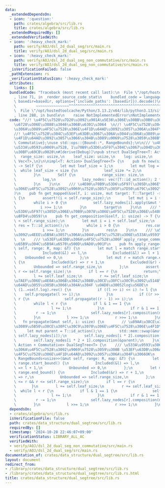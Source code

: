 ```yaml
---
data:
  _extendedDependsOn:
  - icon: ':question:'
    path: crates/algebra/src/lib.rs
    title: crates/algebra/src/lib.rs
  _extendedRequiredBy: []
  _extendedVerifiedWith:
  - icon: ':heavy_check_mark:'
    path: verify/AOJ/dsl_2d_dual_seg/src/main.rs
    title: verify/AOJ/dsl_2d_dual_seg/src/main.rs
  - icon: ':heavy_check_mark:'
    path: verify/AOJ/dsl_2d_dual_seg_non_commutative/src/main.rs
    title: verify/AOJ/dsl_2d_dual_seg_non_commutative/src/main.rs
  _isVerificationFailed: false
  _pathExtension: rs
  _verificationStatusIcon: ':heavy_check_mark:'
  attributes:
    links: []
  bundledCode: "Traceback (most recent call last):\n  File \"/opt/hostedtoolcache/Python/3.13.2/x64/lib/python3.13/site-packages/onlinejudge_verify/documentation/build.py\"\
    , line 71, in _render_source_code_stat\n    bundled_code = language.bundle(stat.path,\
    \ basedir=basedir, options={'include_paths': [basedir]}).decode()\n          \
    \         ~~~~~~~~~~~~~~~^^^^^^^^^^^^^^^^^^^^^^^^^^^^^^^^^^^^^^^^^^^^^^^^^^^^^^^^^^^^^^^^^^\n\
    \  File \"/opt/hostedtoolcache/Python/3.13.2/x64/lib/python3.13/site-packages/onlinejudge_verify/languages/rust.py\"\
    , line 288, in bundle\n    raise NotImplementedError\nNotImplementedError\n"
  code: "//! \u4F5C\u7528\u7D20\u3092\u901A\u5E38\u306E\u30BB\u30B0\u30E1\u30F3\u30C8\
    \u6728\u306E\u3088\u3046\u306B\u6301\u3064  \n//! \u4F5C\u7528\u304C\u53EF\u63DB\
    \u306A\u3089\u4F5C\u7528\u306E\u4F1D\u64AD\u3092\u3057\u306A\u304F\u3066OK  \n\
    //! \u4F5C\u7528\u304C\u53EF\u63DB\u3067\u306A\u3044\u306A\u3089\u4F5C\u7528\u306E\
    \u4F1D\u64AD\u3092\u3057\u3066\u304B\u3089\u9069\u7528\u3059\u308B\n\nuse algebra::{Action,\
    \ Commutative};\nuse std::ops::{Bound::*, RangeBounds};\n\n/// \u4F5C\u7528\u3092\
    \u533A\u9593\u9069\u7528, 1\u70B9\u53D6\u5F97\u304C\u3067\u304D\u308B\u30C7\u30FC\
    \u30BF\u69CB\u9020\n#[derive(Debug)]\npub struct DualSegTree<T: Action> {\n  \
    \  range_size: usize,\n    leaf_size: usize,\n    log: usize,\n    lazy_nodes:\
    \ Vec<T>,\n}\n\nimpl<T: Action> DualSegTree<T> {\n    pub fn new(size: usize)\
    \ -> Self {\n        let mut leaf_size = 1;\n        let mut log = 0;\n      \
    \  while leaf_size < size {\n            leaf_size *= 2;\n            log += 1;\n\
    \        }\n        Self {\n            range_size: size,\n            leaf_size,\n\
    \            log,\n            lazy_nodes: vec![T::id_action(); 2 * leaf_size],\n\
    \        }\n    }\n\n    /// \u4E00\u70B9\u53D6\u5F97(\u305D\u306E\u70B9\u3078\
    \u306E\u4F5C\u7528\u3092\u9069\u7528\u3057\u305F\u7D50\u679C\u3092\u8FD4\u3059\
    )\n    pub fn get_mapped(&self, i: usize, mut target: T::Target) -> T::Target\
    \ {\n        assert!(i < self.range_size);\n        let mut i = i + self.leaf_size;\n\
    \        while i > 0 {\n            self.lazy_nodes[i].apply(&mut target);\n \
    \           i >>= 1;\n        }\n        target\n    }\n\n    /// \u4E00\u70B9\
    \u53D6\u5F97(\u305D\u306E\u70B9\u3078\u306E\u4F5C\u7528\u306E\u5408\u6210\u3092\
    \u8FD4\u3059)\n    pub fn get_composition(&self, i: usize) -> T {\n        assert!(i\
    \ < self.range_size);\n        let mut i = i + self.leaf_size;\n        let mut\
    \ res = T::id_action();\n        while i > 0 {\n            res.composition(&self.lazy_nodes[i]);\n\
    \            i >>= 1;\n        }\n        res\n    }\n\n    /// \u53EF\u63DB\u6027\
    \u3092\u4EEE\u5B9A\u3057\u306A\u3044\u4F5C\u7528\u306E\u533A\u9593\u9069\u7528\
    \  \n    /// \u53EF\u63DB\u306A\u4F5C\u7528\u306F`apply_range_commutative`\u306E\
    \u65B9\u304C\u5B9A\u6570\u500D\u9AD8\u901F\n    pub fn apply_range<R: RangeBounds<usize>>(&mut\
    \ self, range: R, map: &T) {\n        let mut l = match range.start_bound() {\n\
    \            Included(&l) => l,\n            Excluded(&l) => l + 1,\n        \
    \    Unbounded => 0,\n        };\n        let mut r = match range.end_bound()\
    \ {\n            Included(&r) => r + 1,\n            Excluded(&r) => r,\n    \
    \        Unbounded => self.range_size,\n        };\n        assert!(l <= r &&\
    \ r <= self.range_size);\n        if l == r {\n            return;\n        }\n\
    \        l += self.leaf_size;\n        r += self.leaf_size;\n        // \u4E21\
    \u7AEF\u306E\u4E0A\u306B\u3042\u308B\u30CE\u30FC\u30C9\u3092\u5148\u306B\u4F1D\
    \u64AD\u3055\u305B\u3066\u304A\u304F \u9AD8\u30052log\u56DE\n        for i in\
    \ (1..=self.log).rev() {\n            if ((l >> i) << i) != l {\n            \
    \    self.propagate(l >> i);\n            }\n            if ((r >> i) << i) !=\
    \ r {\n                self.propagate((r - 1) >> i);\n            }\n        }\n\
    \        while l < r {\n            if l & 1 == 1 {\n                self.lazy_nodes[l].composition(map);\n\
    \                l += 1;\n            }\n            if r & 1 == 1 {\n       \
    \         r -= 1;\n                self.lazy_nodes[r].composition(map);\n    \
    \        }\n            l >>= 1;\n            r >>= 1;\n        }\n    }\n\n \
    \   fn propagate(&mut self, i: usize) {\n        // \u89AA\u30CE\u30FC\u30C9\u304B\
    \u3089\u5B50\u30CE\u30FC\u30C9\u3078\u306E\u4F5C\u7528\u306E\u4F1D\u64AD\n   \
    \     let mut parent = T::id_action();\n        std::mem::swap(&mut parent, &mut\
    \ self.lazy_nodes[i]);\n        self.lazy_nodes[i * 2].composition(&parent);\n\
    \        self.lazy_nodes[i * 2 + 1].composition(&parent);\n    }\n}\n\nimpl<T:\
    \ Action + Commutative> DualSegTree<T> {\n    /// \u533A\u9593\u306B\u53EF\u63DB\
    \u306A\u4F5C\u7528\u3092\u9069\u7528\u3059\u308B \u53EF\u63DB\u306A\u306E\u3067\
    \u4F5C\u7528\u306E\u4F1D\u64AD\u3092\u3057\u306A\u304F\u3066OK\n    pub fn apply_range_commutative<R:\
    \ RangeBounds<usize>>(&mut self, range: R, map: &T) {\n        let mut l = match\
    \ range.start_bound() {\n            Included(&l) => l,\n            Excluded(&l)\
    \ => l + 1,\n            Unbounded => 0,\n        };\n        let mut r = match\
    \ range.end_bound() {\n            Included(&r) => r + 1,\n            Excluded(&r)\
    \ => r,\n            Unbounded => self.range_size,\n        };\n        assert!(l\
    \ <= r && r <= self.range_size);\n        if l == r {\n            return;\n \
    \       }\n        l += self.leaf_size;\n        r += self.leaf_size;\n      \
    \  while l < r {\n            if l & 1 == 1 {\n                self.lazy_nodes[l].composition(map);\n\
    \                l += 1;\n            }\n            if r & 1 == 1 {\n       \
    \         r -= 1;\n                self.lazy_nodes[r].composition(map);\n    \
    \        }\n            l >>= 1;\n            r >>= 1;\n        }\n    }\n}\n"
  dependsOn:
  - crates/algebra/src/lib.rs
  isVerificationFile: false
  path: crates/data_structure/dual_segtree/src/lib.rs
  requiredBy: []
  timestamp: '2024-10-28 22:46:07+09:00'
  verificationStatus: LIBRARY_ALL_AC
  verifiedWith:
  - verify/AOJ/dsl_2d_dual_seg_non_commutative/src/main.rs
  - verify/AOJ/dsl_2d_dual_seg/src/main.rs
documentation_of: crates/data_structure/dual_segtree/src/lib.rs
layout: document
redirect_from:
- /library/crates/data_structure/dual_segtree/src/lib.rs
- /library/crates/data_structure/dual_segtree/src/lib.rs.html
title: crates/data_structure/dual_segtree/src/lib.rs
---
```


